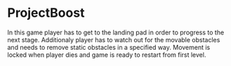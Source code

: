 # ProjectBoost

In this game player has to get to the landing pad in order to progress to the next stage. Additionaly player has to watch out for the movable obstacles and needs to remove static obstacles in a specified way. Movement is locked when player dies and game is ready to restart from first level. 
